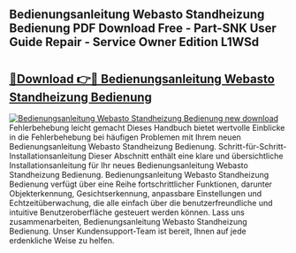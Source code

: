 ## Bedienungsanleitung Webasto Standheizung Bedienung PDF Download Free - Part-SNK User Guide Repair - Service Owner Edition L1WSd

# <h2><a href="http://df662uy.blite.top/?on=Bedienungsanleitung+Webasto+Standheizung+Bedienung">🔗Download 👉🔴 Bedienungsanleitung Webasto Standheizung Bedienung</a></h2>

[![Bedienungsanleitung Webasto Standheizung Bedienung new download](https://i.imgur.com/lujVjoI.png)](http://df662uy.blite.top/?on=Bedienungsanleitung+Webasto+Standheizung+Bedienung)
Fehlerbehebung leicht gemacht Dieses Handbuch bietet wertvolle Einblicke in die Fehlerbehebung bei häufigen Problemen mit Ihrem neuen Bedienungsanleitung Webasto Standheizung Bedienung. Schritt-für-Schritt-Installationsanleitung Dieser Abschnitt enthält eine klare und übersichtliche Installationsanleitung für Ihr neues Bedienungsanleitung Webasto Standheizung Bedienung. Bedienungsanleitung Webasto Standheizung Bedienung verfügt über eine Reihe fortschrittlicher Funktionen, darunter Objekterkennung, Gesichtserkennung, anpassbare Einstellungen und Echtzeitüberwachung, die alle einfach über die benutzerfreundliche und intuitive Benutzeroberfläche gesteuert werden können. Lass uns zusammenarbeiten, Bedienungsanleitung Webasto Standheizung Bedienung. Unser Kundensupport-Team ist bereit, Ihnen auf jede erdenkliche Weise zu helfen.
